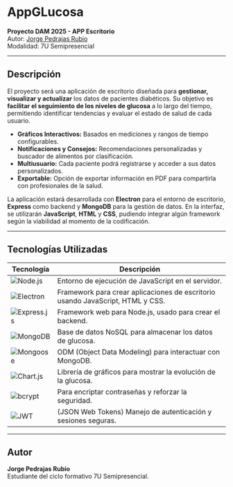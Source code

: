 <h1>AppGLucosa</h1>

<p>
  <strong>Proyecto DAM 2025 - APP Escritorio</strong><br>
  Autor: <a href="#">Jorge Pedrajas Rubio</a><br>
  Modalidad: 7U Semipresencial
</p>

<hr>

<h2>Descripción</h2>
<p>
  El proyecto será una aplicación de escritorio diseñada para 
  <strong>gestionar, visualizar y actualizar</strong> los datos de pacientes diabéticos. 
  Su objetivo es <strong>facilitar el seguimiento de los niveles de glucosa</strong> a lo largo del tiempo, 
  permitiendo identificar tendencias y evaluar el estado de salud de cada usuario.
</p>

<ul>
  <li><strong>Gráficos Interactivos:</strong> Basados en mediciones y rangos de tiempo configurables.</li>
  <li><strong>Notificaciones y Consejos:</strong> Recomendaciones personalizadas y buscador de alimentos por clasificación.</li>
  <li><strong>Multiusuario:</strong> Cada paciente podrá registrarse y acceder a sus datos personalizados.</li>
  <li><strong>Exportable:</strong> Opción de exportar información en PDF para compartirla con profesionales de la salud.</li>
</ul>

<p>
  La aplicación estará desarrollada con <strong>Electron</strong> para el entorno de escritorio, 
  <strong>Express</strong> como backend y <strong>MongoDB</strong> para la gestión de datos. 
  En la interfaz, se utilizarán <strong>JavaScript</strong>, <strong>HTML</strong> y <strong>CSS</strong>, 
  pudiendo integrar algún framework según la viabilidad al momento de la codificación.
</p>

<hr>

<h2>Tecnologías Utilizadas</h2>

<table>
  <thead>
    <tr>
      <th>Tecnología</th>
      <th>Descripción</th>
    </tr>
  </thead>
  <tbody>
    <tr>
      <td>
        <img 
          src="https://img.shields.io/badge/Node.js-339933?style=for-the-badge&logo=nodedotjs&logoColor=white" 
          alt="Node.js">
      </td>
      <td>Entorno de ejecución de JavaScript en el servidor.</td>
    </tr>
    <tr>
      <td>
        <img 
          src="https://img.shields.io/badge/Electron-47848F?style=for-the-badge&logo=Electron&logoColor=white" 
          alt="Electron">
      </td>
      <td>Framework para crear aplicaciones de escritorio usando JavaScript, HTML y CSS.</td>
    </tr>
    <tr>
      <td>
        <img 
          src="https://img.shields.io/badge/Express.js-404D59?style=for-the-badge" 
          alt="Express.js">
      </td>
      <td>Framework web para Node.js, usado para crear el backend.</td>
    </tr>
    <tr>
      <td>
        <img 
          src="https://img.shields.io/badge/MongoDB-47A248?style=for-the-badge&logo=mongodb&logoColor=white" 
          alt="MongoDB">
      </td>
      <td>Base de datos NoSQL para almacenar los datos de glucosa.</td>
    </tr>
    <tr>
      <td>
        <img 
          src="https://img.shields.io/badge/Mongoose-880000?style=for-the-badge" 
          alt="Mongoose">
      </td>
      <td>ODM (Object Data Modeling) para interactuar con MongoDB.</td>
    </tr>
    <tr>
      <td>
        <img 
          src="https://img.shields.io/badge/Chart.js-FF6384?style=for-the-badge&logo=chartdotjs&logoColor=white" 
          alt="Chart.js">
      </td>
      <td>Librería de gráficos para mostrar la evolución de la glucosa.</td>
    </tr>
    <tr>
      <td>
        <img 
          src="https://img.shields.io/badge/bcrypt-4B32C3?style=for-the-badge" 
          alt="bcrypt">
      </td>
      <td>Para encriptar contraseñas y reforzar la seguridad.</td>
    </tr>
    <tr>
      <td>
        <img 
          src="https://img.shields.io/badge/JSON%20Web%20Tokens-000000?style=for-the-badge&logo=jsonwebtokens&logoColor=white"
          alt="JWT">
      </td>
      <td>(JSON Web Tokens) Manejo de autenticación y sesiones seguras.</td>
    </tr>
  </tbody>
</table>

<hr>

<h2>Autor</h2>
<p>
  <strong>Jorge Pedrajas Rubio</strong><br>
  Estudiante del ciclo formativo 7U Semipresencial.
</p>
